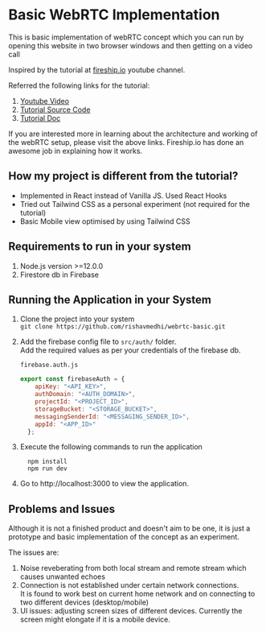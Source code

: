 # Basic WebRTC Implementation

This is basic implementation of webRTC concept which you can run by opening this website in two browser windows and then getting on a video call

Inspired by the tutorial at [fireship.io](https://www.youtube.com/channel/UCsBjURrPoezykLs9EqgamOA) youtube channel.

Referred the following links for the tutorial:
1. [Youtube Video](https://www.youtube.com/watch?v=WmR9IMUD_CY)
2. [Tutorial Source Code](https://github.com/fireship-io/webrtc-firebase-demo)
3. [Tutorial Doc](https://fireship.io/lessons/webrtc-firebase-video-chat/)

If you are interested more in learning about the architecture and working of the webRTC setup, please visit the above links. Fireship.io has done an awesome job in explaining how it works.

## How my project is different from the tutorial?

- Implemented in React instead of Vanilla JS. Used React Hooks
- Tried out Tailwind CSS as a personal experiment (not required for the tutorial)
- Basic Mobile view optimised by using Tailwind CSS

## Requirements to run in your system

1. Node.js version >=12.0.0
2. Firestore db in Firebase

## Running the Application in your System

1. Clone the project into your system  
`git clone https://github.com/rishavmedhi/webrtc-basic.git`

2. Add the firebase config file to `src/auth/` folder.  
   Add the required values as per your credentials of the firebase db.  
  
    `firebase.auth.js`

    ```javascript
    export const firebaseAuth = {
        apiKey: "<API_KEY>",
        authDomain: "<AUTH_DOMAIN>",
        projectId: "<PROJECT_ID>",
        storageBucket: "<STORAGE_BUCKET>",
        messagingSenderId: "<MESSAGING_SENDER_ID>",
        appId: "<APP_ID>"
      };
    ```

3. Execute the following commands to run the application

    ```shell
      npm install
      npm run dev
    ```

4. Go to http://localhost:3000 to view the application.


## Problems and Issues
Although it is not a finished product and doesn't aim to be one, it is just a prototype and basic implementation of the concept as an experiment.

The issues are:  

1. Noise reveberating from both local stream and remote stream which causes unwanted echoes
2. Connection is not established under certain network connections.  
It is found to work best on current home network and on connecting to two different devices (desktop/mobile)
3. UI issues: adjusting screen sizes of different devices. Currently the screen might elongate if it is a mobile device.
